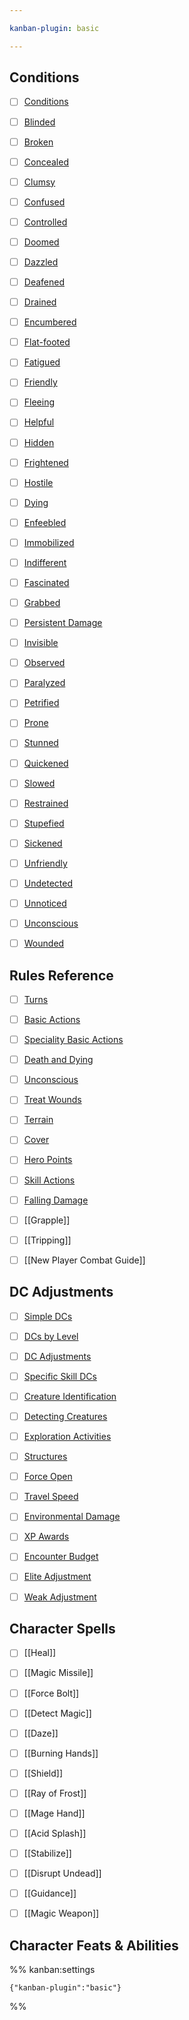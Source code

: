 ```yaml
---

kanban-plugin: basic

---
```


## Conditions

- [ ] [Conditions](Mechanics/Conditions/Conditions)
- [ ] [Blinded](../Conditions/Blinded.md)
- [ ] [Broken](../Conditions/Broken.md)
- [ ] [Concealed](../Conditions/Concealed.md)
- [ ] [Clumsy](../Conditions/Clumsy.md)
- [ ] [Confused](../Conditions/Confused.md)
- [ ] [Controlled](../Conditions/Controlled.md)
- [ ] [Doomed](../Conditions/Doomed.md)
- [ ] [Dazzled](../Conditions/Dazzled.md)
- [ ] [Deafened](../Conditions/Deafened.md)
- [ ] [Drained](../Conditions/Drained.md)
- [ ] [Encumbered](../Conditions/Encumbered.md)
- [ ] [Flat-footed](../Conditions/Flat-footed.md)
- [ ] [Fatigued](../Conditions/Fatigued.md)
- [ ] [Friendly](../Conditions/Friendly.md)
- [ ] [Fleeing](../Conditions/Fleeing.md)
- [ ] [Helpful](../Conditions/Helpful.md)
- [ ] [Hidden](../Conditions/Hidden.md)
- [ ] [Frightened](../Conditions/Frightened.md)
- [ ] [Hostile](../Conditions/Hostile.md)
- [ ] [Dying](../Conditions/Dying.md)
- [ ] [Enfeebled](../Conditions/Enfeebled.md)
- [ ] [Immobilized](../Conditions/Immobilized.md)
- [ ] [Indifferent](../Conditions/Indifferent.md)
- [ ] [Fascinated](../Conditions/Fascinated.md)
- [ ] [Grabbed](../Conditions/Grabbed.md)
- [ ] [Persistent Damage](../Conditions/Persistent%20Damage.md)
- [ ] [Invisible](../Conditions/Invisible.md)
- [ ] [Observed](../Conditions/Observed.md)
- [ ] [Paralyzed](../Conditions/Paralyzed.md)
- [ ] [Petrified](../Conditions/Petrified.md)
- [ ] [Prone](../Conditions/Prone.md)
- [ ] [Stunned](../Conditions/Stunned.md)
- [ ] [Quickened](../Conditions/Quickened.md)
- [ ] [Slowed](../Conditions/Slowed.md)
- [ ] [Restrained](../Conditions/Restrained.md)
- [ ] [Stupefied](../Conditions/Stupefied.md)
- [ ] [Sickened](../Conditions/Sickened.md)
- [ ] [Unfriendly](../Conditions/Unfriendly.md)
- [ ] [Undetected](../Conditions/Undetected.md)
- [ ] [Unnoticed](../Conditions/Unnoticed.md)
- [ ] [Unconscious](../Conditions/Unconscious.md)
- [ ] [Wounded](../Conditions/Wounded.md)


## Rules Reference

- [ ] [Turns](Rules%20Reference.md#Turns)
- [ ] [Basic Actions](Rules%20Reference.md#Basic%20Actions)
- [ ] [Speciality Basic Actions](Rules%20Reference.md#Speciality%20Basic%20Actions)
- [ ] [Death and Dying](Rules%20Reference.md#Death%20and%20Dying)
- [ ] [Unconscious](Rules%20Reference.md#Unconscious)
- [ ] [Treat Wounds](Rules%20Reference.md#Treat%20Wounds)
- [ ] [Terrain](Rules%20Reference.md#Terrain)
- [ ] [Cover](Rules%20Reference.md#Cover)
- [ ] [Hero Points](Rules%20Reference.md#Hero%20Points)
- [ ] [Skill Actions](Rules%20Reference.md#Skill%20Actions)
- [ ] [Falling Damage](Rules%20Reference.md#Falling%20Damage)
- [ ] [[Grapple]]
- [ ] [[Tripping]]
- [ ] [[New Player Combat Guide]]


## DC Adjustments

- [ ] [Simple DCs](Rules%20Reference.md#Simple%20DCs)
- [ ] [DCs by Level](Rules%20Reference.md#DCs%20by%20Level)
- [ ] [DC Adjustments](Rules%20Reference.md#DC%20Adjustments)
- [ ] [Specific Skill DCs](Rules%20Reference.md#Specific%20Skill%20DCs)
- [ ] [Creature Identification](Rules%20Reference.md#Creature%20Identification)
- [ ] [Detecting Creatures](Rules%20Reference.md#Detecting%20Creatures)
- [ ] [Exploration Activities](Rules%20Reference.md#Exploration%20Activities)
- [ ] [Structures](Rules%20Reference.md#Structures)
- [ ] [Force Open](Rules%20Reference.md#Force%20Open)
- [ ] [Travel Speed](Rules%20Reference.md#Travel%20Speed)
- [ ] [Environmental Damage](Rules%20Reference.md#Environmental%20Damage)
- [ ] [XP Awards](Rules%20Reference.md#XP%20Awards)
- [ ] [Encounter Budget](Rules%20Reference.md#Encounter%20Budget)
- [ ] [Elite Adjustment](Rules%20Reference.md#Elite%20Adjustment)
- [ ] [Weak Adjustment](Rules%20Reference.md#Weak%20Adjustment)


## Character Spells

- [ ] [[Heal]]
- [ ] [[Magic Missile]]
- [ ] [[Force Bolt]]
- [ ] [[Detect Magic]]
- [ ] [[Daze]]
- [ ] [[Burning Hands]]
- [ ] [[Shield]]
- [ ] [[Ray of Frost]]
- [ ] [[Mage Hand]]
- [ ] [[Acid Splash]]
- [ ] [[Stabilize]]
- [ ] [[Disrupt Undead]]
- [ ] [[Guidance]]
- [ ] [[Magic Weapon]]


## Character Feats & Abilities





%% kanban:settings
```
{"kanban-plugin":"basic"}
```
%%